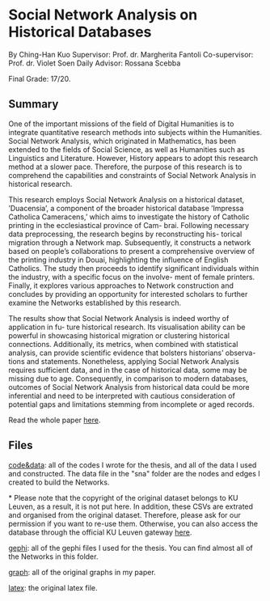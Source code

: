 # Social Network Analysis on Historical Databases

By Ching-Han Kuo
Supervisor: Prof. dr. Margherita Fantoli
Co-supervisor: Prof. dr. Violet Soen
Daily Advisor: Rossana Scebba

Final Grade: 17/20.

## Summary
One of the important missions of the field of Digital Humanities is to integrate quantitative research methods into subjects within the Humanities. Social Network Analysis, which originated in Mathematics, has been extended to the fields of Social Science, as well as Humanities such as Linguistics and Literature. However, History appears to adopt this research method at a slower pace. Therefore, the purpose of this research is to comprehend the capabilities and constraints of Social Network Analysis in historical research.

This research employs Social Network Analysis on a historical dataset, ’Duacensia’, a component of the broader historical database ’Impressa Catholica Cameracens,’ which aims to investigate the history of Catholic printing in the ecclesiastical province of Cam- brai. Following necessary data preprocessing, the research begins by reconstructing his- torical migration through a Network map. Subsequently, it constructs a network based on people’s collaborations to present a comprehensive overview of the printing industry in Douai, highlighting the influence of English Catholics. The study then proceeds to identify significant individuals within the industry, with a specific focus on the involve- ment of female printers. Finally, it explores various approaches to Network construction and concludes by providing an opportunity for interested scholars to further examine the Networks established by this research.

The results show that Social Network Analysis is indeed worthy of application in fu- ture historical research. Its visualisation ability can be powerful in showcasing historical migration or clustering historical connections. Additionally, its metrics, when combined with statistical analysis, can provide scientific evidence that bolsters historians’ observa- tions and statements. Nonetheless, applying Social Network Analysis requires sufficient data, and in the case of historical data, some may be missing due to age. Consequently, in comparison to modern databases, outcomes of Social Network Analysis from historical data could be more inferential and need to be interpreted with cautious consideration of potential gaps and limitations stemming from incomplete or aged records.

Read the whole paper [here](https://github.com/dodopianist/Thesis/blob/main/Thesis_Ching-Han.pdf).

## Files
[code&data](https://github.com/dodopianist/Thesis/tree/main/code%26data): all of the codes I wrote for the thesis, and all of the data I used and constructed. The data file in the "sna" folder are the nodes and edges I created to build the Networks.

\* Please note that the copyright of the original dataset belongs to KU Leuven, as a result, it is not put here. In addition, these CSVs are extrated and organised from the original dataset. Therefore, please ask for our permission if you want to re-use them. Otherwise, you can also access the database through the official KU Leuven gateway [here](https://www.arts.kuleuven.be/nieuwetijd/english/odis/ICC_search).

[gephi](https://github.com/dodopianist/Thesis/tree/main/gephi): all of the gephi files I used for the thesis. You can find almost all of the Networks in this folder.

[graph](https://github.com/dodopianist/Thesis/tree/main/graph): all of the original graphs in my paper.

[latex](https://github.com/dodopianist/Thesis/tree/main/latex): the original latex file.

